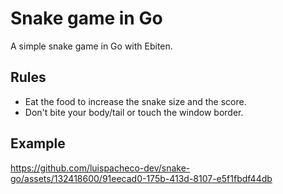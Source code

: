 # Snake game in Go
A simple snake game in Go with Ebiten.

## Rules
- Eat the food to increase the snake size and the score.
- Don't bite your body/tail or touch the window border.

## Example

https://github.com/luispacheco-dev/snake-go/assets/132418600/91eecad0-175b-413d-8107-e5f1fbdf44db
